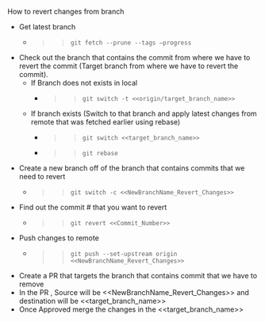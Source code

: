 How to revert changes from branch

* Get latest branch
  *	>> `git fetch --prune --tags –progress`
* Check out the branch that contains the commit from where we have to revert the commit (Target branch from where we have to revert the commit). 
  * If Branch does not exists in local 
  	* >> `git switch -t <<origin/target_branch_name>>`
  * If branch exists (Switch to that branch and apply latest changes from remote that was fetched earlier using rebase)
  	* >> `git switch <<target_branch_name>>`
	* >> `git rebase`
* Create a new branch off of the branch that contains commits that we need to revert
	* >> `git switch -c <<NewBranchName_Revert_Changes>>`
* Find out the commit # that you want to revert
 	* >> `git revert <<Commit_Number>>`
* Push changes to remote
	* >> `git push --set-upstream origin <<NewBranchName_Revert_Changes>>`
* Create a PR that targets the branch that contains commit that we have to remove
* In the PR , Source will be <<NewBranchName_Revert_Changes>> and destination will be <<target_branch_name>>
* Once Approved merge the changes in the  <<target_branch_name>>
